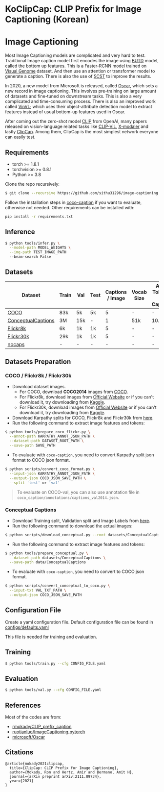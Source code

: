 # KoClipCap: CLIP Prefix for Image Captioning (Korean)

# Image Captioning 

Most Image Captioning models are complicated and very hard to test. Traditional Image caption model first encodes the image using [BUTD](https://arxiv.org/abs/1707.07998) model, called the bottom up features. This is a Faster-RCNN model trained on [Visual Genome](https://visualgenome.org/) dataset. And then use an attention or transformer model to generate a caption. There is also the use of [SCST](https://arxiv.org/abs/1612.00563) to improve the results.

In 2020, a new model from Microsoft is released, called [Oscar](https://github.com/microsoft/Oscar), which sets a new record in image captioning. This involves pre-training on large amount of datasets and fine-tuned on downstream tasks. This is also a very complicated and time-consuming process. There is also an improved work called [VinVL](https://arxiv.org/abs/2101.00529); which uses their object-attribute detection model to extract features instead of usual bottom-up features used in Oscar.

After coming out the zero-shot model [CLIP](https://arxiv.org/abs/2103.00020) from OpenAI, many papers released on vision-language related tasks like [CLIP-ViL](https://arxiv.org/abs/2107.06383), [X-modaler](https://arxiv.org/abs/2103.17249) and lastly [ClipCap](https://arxiv.org/abs/2111.09734). Among them, ClipCap is the most simplest network everyone can easily test.



## Requirements

* torch >= 1.8.1
* torchvision >= 0.8.1
* Python >= 3.8

Clone the repo recursively:

```bash
$ git clone --recursive https://github.com/sithu31296/image-captioning.git
```

Follow the installation steps in [coco-caption](https://github.com/sithu31296/coco-caption) if you want to evaluate, otherwise not needed.
Other requirements can be installed with:

```bash
pip install -r requirements.txt
```


## Inference

```bash
$ python tools/infer.py \
  --model-path MODEL_WEIGHTS \
  --img-path TEST_IMAGE_PATH
  --beam-search False
```


## Datasets

Dataset | Train | Val | Test | Captions / Image | Vocab Size | Avg. Tokens / Caption
--- | --- | --- | --- | --- | --- | ---
[COCO](https://cocodataset.org/#home) | 83k | 5k | 5k | 5 | - | -
[ConceptualCaptions](https://ai.google.com/research/ConceptualCaptions) | 3M | 15k | - | 1 | 51k | 10.3
[Flickr8k](https://forms.illinois.edu/sec/1713398) | 6k | 1k | 1k | 5 | - | -
[Flickr30k](http://shannon.cs.illinois.edu/DenotationGraph/) | 29k | 1k | 1k | 5 | - | -
[nocaps](https://nocaps.org/) | - | - | - | - | - | -

## Datasets Preparation

### COCO / Flickr8k / Flickr30k

* Download dataset images.
  * For COCO, download **COCO2014** images from [COCO](https://cocodataset.org/#download).
  * For Flickr8k, download images from [Official Website](https://forms.illinois.edu/sec/1713398) or if you can't download it, try downloading from [Kaggle](https://www.kaggle.com/adityajn105/flickr8k).
  * For Flickr30k, download images from [Official Website](http://shannon.cs.illinois.edu/DenotationGraph/) or if you can't download it, try downloading from [Kaggle](https://www.kaggle.com/hsankesara/flickr-image-dataset).
* Download Karpathy splits for COCO, Flickr8k and Flickr30k from [here](http://cs.stanford.edu/people/karpathy/deepimagesent/caption_datasets.zip).
* Run the following command to extract image features and tokens:

```bash
$ python tools/prepare_coco_flickr.py \
  --annot-path KARPATHY_ANNOT_JSON_PATH \
  --dataset-path DATASET_ROOT_PATH \
  --save-path SAVE_PATH
```

* To evaluate with `coco-caption`, you need to convert Karpathy split json format to COCO json format.

```bash
$ python scripts/convert_coco_format.py \
  --input-json KARPATHY_ANNOT_JSON_PATH \
  --output-json COCO_JSON_SAVE_PATH \
  --split 'test' or 'val'
```

> To evaluate on COCO-val, you can also use annotation file in `coco_caption/annotations/captions_val2014.json`.

### Conceptual Captions

* Download Training split, Validation split and Image Labels from [here](https://ai.google.com/research/ConceptualCaptions/download).
* Run the following command to download the actual images:

```bash
$ python scripts/download_conceptual.py --root datasets/ConceptualCaptions
```

* Run the following command to extract image features and tokens:

```bash
$ python tools/prepare_conceptual.py \
  --dataset-path datasets/ConceptualCaptions \
  --save-path data/ConceptualCaptions
```

* To evaluate with `coco-caption`, you need to convert to COCO json format.

```bash
$ python scripts/convert_conceptual_to_coco.py \
  --input-txt VAL_TXT_PATH \
  --output-json COCO_JSON_SAVE_PATH
```

## Configuration File

Create a yaml configuration file. Default configuration file can be found in [configs/defaults.yaml](configs/defaults.yaml)

This file is needed for training and evaluation.

## Training

```bash
$ python tools/train.py --cfg CONFIG_FILE.yaml
```

## Evaluation

```bash
$ python tools/val.py --cfg CONFIG_FILE.yaml
```

## References

Most of the codes are from:

* [rmokady/CLIP_prefix_caption](https://github.com/rmokady/CLIP_prefix_caption)
* [ruotianluo/ImageCaptioning.pytorch](https://github.com/ruotianluo/ImageCaptioning.pytorch)
* [microsoft/Oscar](https://github.com/microsoft/Oscar)

## Citations

```
@article{mokady2021clipcap,
  title={ClipCap: CLIP Prefix for Image Captioning},
  author={Mokady, Ron and Hertz, Amir and Bermano, Amit H},
  journal={arXiv preprint arXiv:2111.09734},
  year={2021}
}
